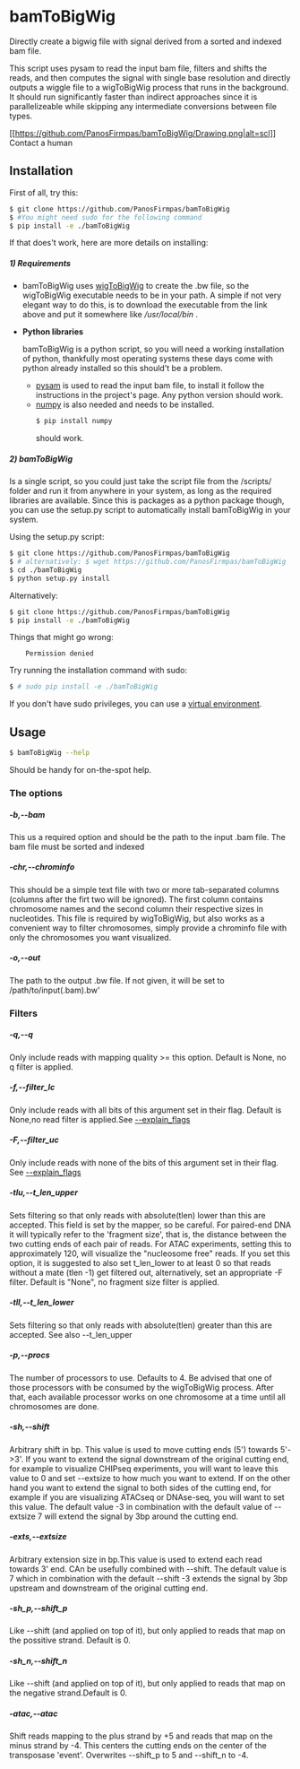 # bamToBigWig
Directly create a bigwig file with signal derived from a sorted and indexed bam file.

This script uses pysam to read the input bam file, filters and shifts the reads,
and then computes the signal with single base resolution and directly outputs
a wiggle file to a wigToBigWig process that runs in the background. It
should run significantly faster than indirect approaches since it is parallelizeable
while skipping any intermediate conversions between file types.

[[https://github.com/PanosFirmpas/bamToBigWig/Drawing.png|alt=scl]]
 Contact a human

## Installation
First of all, try this:
```sh
$ git clone https://github.com/PanosFirmpas/bamToBigWig
$ #You might need sudo for the following command
$ pip install -e ./bamToBigWig
```
If that does't work, here are more details on installing:
##### 1) Requirements
* bamToBigWig uses [wigToBigWig](https://genome.ucsc.edu/util.html) to create the .bw file, so the wigToBigWig executable needs to be in your path. A simple if not very elegant way to do this, is to download the executable from the link above and put it somewhere like */usr/local/bin* .
*  **Python libraries**
    
    bamToBigWig is a python script, so you will need a working installation of python, thankfully most operating systems these days come with python already installed so this should't be a problem.
    *    [pysam](https://github.com/pysam-developers/pysam) is used to read the input bam file, to install it follow the instructions in the project's page. Any python version should work.
    *    [numpy](http://www.scipy.org/scipylib/download.html) is also needed and needs to be installed.
            ```sh
            $ pip install numpy
            ```
            should work.
    
##### 2) bamToBigWig

Is a single script, so you could just take the script file from the /scripts/ folder and run it from anywhere in your system, as long as the required libraries are available. Since this is packages as a python package though, you can use the setup.py script to automatically install bamToBigWig in your system.

Using the setup.py script:
```sh
$ git clone https://github.com/PanosFirmpas/bamToBigWig
$ # alternatively: $ wget https://github.com/PanosFirmpas/bamToBigWig
$ cd ./bamToBigWig
$ python setup.py install
```
Alternatively:
```sh
$ git clone https://github.com/PanosFirmpas/bamToBigWig
$ pip install -e ./bamToBigWig
```

Things that might go wrong:
        
        Permission denied
Try running the installation command with sudo:

```sh
$ # sudo pip install -e ./bamToBigWig
```

If you don't have sudo privileges, you can use a [virtual environment](https://virtualenv.pypa.io/en/latest/).

## Usage
```sh
$ bamToBigWig --help
```

Should be handy for on-the-spot help.
### The options
#####  -b,--bam
This us a required option and should be the path to the input .bam file.
The bam file must be sorted and indexed
#####  -chr,--chrominfo
This should be a simple text file with two or more tab-separated columns (columns after the firt two will be ignored). The first column contains chromosome names and the second column their respective sizes in nucleotides. This file is required by wigToBigWig, but also works as a convenient way to filter chromosomes, simply provide a chrominfo file with only the chromosomes you want visualized.
#####  -o,--out
The path to the output .bw file. If not given, it will be set to /path/to/input(.bam).bw'
### Filters
#####  -q,--q
Only include reads with mapping quality >= this option. Default is None, no q filter is applied.
#####  -f,--filter_lc
Only include reads with all bits of this argument set in their flag. Default is None,no read filter is applied.See [--explain_flags](https://github.com/PanosFirmpas/bamToBigWig#--explain_flags)
#####  -F,--filter_uc
Only include reads with none of the bits of this argument set in their flag. See [--explain_flags](https://github.com/PanosFirmpas/bamToBigWig#--explain_flags)
#####  -tlu,--t_len_upper
Sets filtering so that only reads with absolute(tlen) lower than this are accepted.
This field is set by the mapper, so be careful. For paired-end DNA it will typically refer to the
'fragment size', that is, the distance between the two cutting ends of each pair of reads. For ATAC experiments, setting this to approximately 120, will visualize the "nucleosome free" reads.  If you set this option, it is suggested to also set t_len_lower to at least 0 so that reads without a mate (tlen -1) get filtered out, alternatively, set an appropriate -F filter.  Default is "None", no fragment size filter is applied.
#####  -tll,--t_len_lower
Sets filtering so that only reads with absolute(tlen) greater than this are accepted. See also --t_len_upper
##### -p,--procs
The number of processors to use. Defaults to 4. Be advised that one of those processors with be consumed by the wigToBigWig process. After that, each available processor works on one chromosome at a time until all chromosomes are done.
#####  -sh,--shift
Arbitrary shift in bp. This value is used to move cutting ends (5') towards 5'->3'. If you want to
extend the signal downstream of the original cutting end, for example to visualize CHIPseq experiments,
you will want to leave this value to 0 and set --extsize to how much you want to extend. If on the
other hand you want to extend the signal to both sides of the cutting end, for example if you are
visualizing ATACseq or DNAse-seq, you will want to set this value. The default value -3 in combination
with the default value of --extsize 7 will extend the signal by 3bp around the cutting end. 

#####  -exts,--extsize
Arbitrary extension size in bp.This value is used to extend each read towards 3' end.
CAn be usefully combined with --shift. The default value is 7 which in combination with the 
default --shift -3 extends the signal by 3bp upstream and downstream of the original cutting end.
#####  -sh_p,--shift_p
Like --shift (and applied on top of it), but only applied to reads that map on the possitive strand. Default is 0.
#####  -sh_n,--shift_n
Like --shift (and applied on top of it), but only applied to reads that map on the negative strand.Default is 0.
#####  -atac,--atac
Shift reads mapping to the plus strand by +5 and reads that map
on the minus strand by -4. This centers the cutting ends on the center of the
transposase 'event'. Overwrites --shift_p to 5 and --shift_n to -4.




